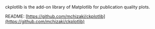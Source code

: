 ckplotlib is the add-on library of Matplotlib for publication quality plots.

README: [https://github.com/mchizaki/ckplotlib](https://github.com/mchizaki/ckplotlib)

